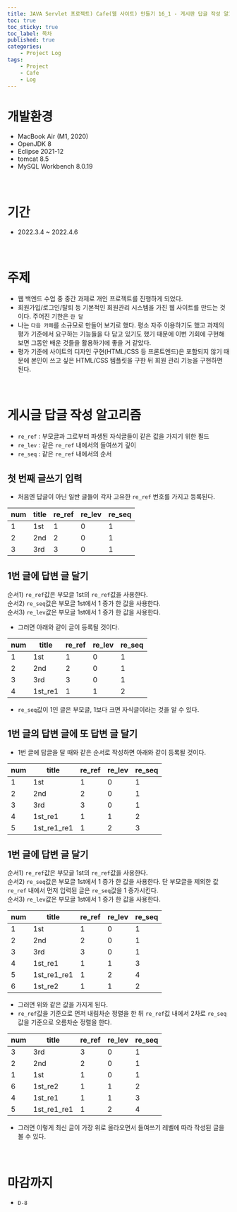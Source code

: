 ```yaml
---
title: JAVA Servlet 프로젝트) Cafe(웹 사이트) 만들기 16_1 - 게시판 답글 작성 알고리즘
toc: true
toc_sticky: true
toc_label: 목차
published: true
categories:
    - Project Log
tags:
    - Project
    - Cafe
    - Log
---
```

# 개발환경
* MacBook Air (M1, 2020)
* OpenJDK 8
* Eclipse 2021-12
* tomcat 8.5
* MySQL Workbench 8.0.19<br><br><br>

# 기간
* 2022.3.4 ~ 2022.4.6<br><br><br>

# 주제
* 웹 백엔드 수업 중 중간 과제로 개인 프로젝트를 진행하게 되었다.
* 회원가입/로그인/탈퇴 등 기본적인 회원관리 시스템을 가진 웹 사이트를 만드는 것이다. 주어진 기한은 `한 달`
* 나는 `다음 카페`를 소규모로 만들어 보기로 했다. 평소 자주 이용하기도 했고 과제의 평가 기준에서 요구하는 기능들을 다 담고 있기도 했기 때문에 이번 기회에 구현해 보면 그동안 배운 것들을 활용하기에 좋을 거 같았다.
* 평가 기준에 사이트의 디자인 구현(HTML/CSS 등 프론트엔드)은 포함되지 않기 때문에 본인이 쓰고 싶은 HTML/CSS 템플릿을 구한 뒤 회원 관리 기능을 구현하면 된다.<br><br><br>

# 게시글 답글 작성 알고리즘
* `re_ref` : 부모글과 그로부터 파생된 자식글들이 같은 값을 가지기 위한 필드
* `re_lev` : 같은 `re_ref` 내에서의 들여쓰기 깊이
* `re_seq` : 같은 `re_ref` 내에서의 순서

## 첫 번째 글쓰기 입력
* 처음엔 답글이 아닌 일반 글들이 각자 고유한 `re_ref` 번호를 가지고 등록된다.

|num|title|re_ref|re_lev|re_seq|
|---|-----|---|---|---|
|1|1st|1|0|1|
|2|2nd|2|0|1|
|3|3rd|3|0|1|<br>

## 1번 글에 답변 글 달기
순서1) `re_ref`값은 부모글 1st의 `re_ref`값을 사용한다.<br>
순서2) `re_seq`값은 부모글 1st에서 1 증가 한 값을 사용한다.<br>
순서3) `re_lev`값은 부모글 1st에서 1 증가 한 값을 사용한다.<br>

* 그러면 아래와 같이 글이 등록될 것이다.

|num|title|re_ref|re_lev|re_seq|
|---|-----|---|---|---|
|1|1st|1|0|1|
|2|2nd|2|0|1|
|3|3rd|3|0|1|
|4|1st_re1|1|1|2|<br>

* `re_seq`값이 1인 글은 부모글, 1보다 크면 자식글이라는 것을 알 수 있다.

## 1번 글의 답변 글에 또 답변 글 달기
* 1번 글에 답글을 달 때와 같은 순서로 작성하면 아래와 같이 등록될 것이다.

|num|title|re_ref|re_lev|re_seq|
|---|-----|---|---|---|
|1|1st|1|0|1|
|2|2nd|2|0|1|
|3|3rd|3|0|1|
|4|1st_re1|1|1|2|
|5|1st_re1_re1|1|2|3|<br>

## 1번 글에 답변 글 달기
순서1) `re_ref`값은 부모글 1st의 `re_ref`값을 사용한다.<br>
순서2) `re_seq`값은 부모글 1st에서 1 증가 한 값을 사용한다. 단 부모글을 제외한 값 `re_ref` 내에서 먼저 입력된 글은 `re_seq`값을 1 증가시킨다.<br>
순서3) `re_lev`값은 부모글 1st에서 1 증가 한 값을 사용한다.<br>

|num|title|re_ref|re_lev|re_seq|
|---|-----|---|---|---|
|1|1st|1|0|1|
|2|2nd|2|0|1|
|3|3rd|3|0|1|
|4|1st_re1|1|1|3|
|5|1st_re1_re1|1|2|4|
|6|1st_re2|1|1|2|<br>

* 그러면 위와 같은 값을 가지게 된다.
* `re_ref`값을 기준으로 먼저 내림차순 정렬을 한 뒤 `re_ref`값 내에서 2차로 `re_seq`값을 기준으로 오름차순 정렬을 한다.

|num|title|re_ref|re_lev|re_seq|
|---|-----|---|---|---|
|3|3rd|3|0|1|
|2|2nd|2|0|1|
|1|1st|1|0|1|
|6|1st_re2|1|1|2|
|4|1st_re1|1|1|3|
|5|1st_re1_re1|1|2|4|<br>

* 그러면 이렇게 최신 글이 가장 위로 올라오면서 들여쓰기 레벨에 따라 작성된 글을 볼 수 있다.<br><br><br>

# 마감까지 
* `D-8`
